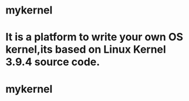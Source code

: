mykernel
==========
It is a platform to write your own OS kernel,its based on Linux Kernel 3.9.4 source code.
=======
# mykernel
